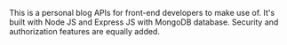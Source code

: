 This is a personal blog APIs for front-end developers to make use of. It's built with Node JS and Express JS with MongoDB database. Security and authorization features are equally added.
